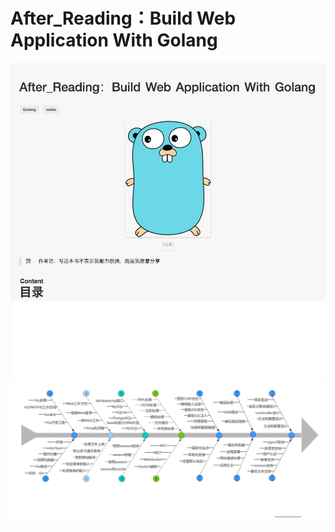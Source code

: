 # After_Reading：Build Web Application With Golang

![开篇](https://github.com/Yangchengfeng/HepburnBook/blob/master/Pic/Go/01.png)
![目录篇](https://github.com/Yangchengfeng/HepburnBook/blob/master/Pic/Go/%E7%9B%AE%E5%BD%95.jpg)
